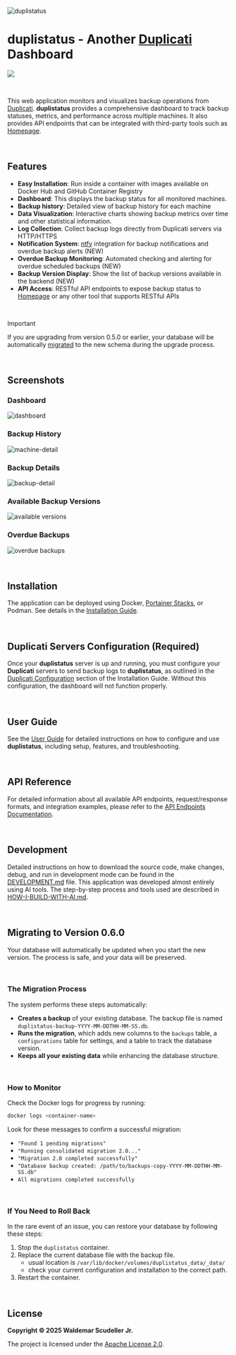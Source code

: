 ![duplistatus](docs/duplistatus_banner.png)

# **duplistatus** - Another [Duplicati](https://github.com/duplicati/duplicati) Dashboard

![](https://img.shields.io/badge/version-0.6.0-blue)

<br>


This web application monitors and visualizes backup operations from [Duplicati](https://github.com/duplicati/duplicati). **duplistatus** provides a comprehensive dashboard to track backup statuses, metrics, and performance across multiple machines. It also provides API endpoints that can be integrated with third-party tools such as [Homepage](https://gethomepage.dev/).

<br>

## Features

- **Easy Installation**: Run inside a container with images available on Docker Hub and GitHub Container Registry
- **Dashboard**: This displays the backup status for all monitored machines.
- **Backup history**: Detailed view of backup history for each machine
- **Data Visualization**: Interactive charts showing backup metrics over time and other statistical information.
- **Log Collection**: Collect backup logs directly from Duplicati servers via HTTP/HTTPS
- **Notification System**: [ntfy](https://github.com/binwiederhier/ntfy) integration for backup notifications and overdue backup alerts (NEW)
- **Overdue Backup Monitoring**: Automated checking and alerting for overdue scheduled backups (NEW)
- **Backup Version Display**: Show the list of backup versions available in the backend (NEW)
- **API Access**: RESTful API endpoints to expose backup status to [Homepage](https://gethomepage.dev/) or any other tool that supports RESTful APIs

<br>


>[!IMPORTANT]
> If you are upgrading from version 0.5.0 or earlier, your database will be automatically 
> [migrated](#migrating-to-version-060) to the new schema during the upgrade process.

<br>

## Screenshots

### Dashboard

![dashboard](docs/screen-dashboard.png)

### Backup History

![machine-detail](docs/screen-machine.png)

### Backup Details

![backup-detail](docs/screen-backup.png)

### Available Backup Versions

![available versions](docs/screen-versions.png)


### Overdue Backups

![overdue backups](docs/screen-overdue-tooltip.png)

<br>


## Installation

The application can be deployed using Docker, [Portainer Stacks](https://docs.portainer.io/user/docker/stacks), or Podman. See details in the [Installation Guide](INSTALL.md).

<br>

## Duplicati Servers Configuration (Required)

Once your **duplistatus** server is up and running, you must configure your **Duplicati** servers to send backup logs to **duplistatus**, as outlined in the [Duplicati Configuration](INSTALL.md#duplicati-configuration-required) section of the Installation Guide. Without this configuration, the dashboard will not function properly.

<br>

## User Guide

See the [User Guide](USER-GUIDE.md) for detailed instructions on how to configure and use **duplistatus**, including setup, features, and troubleshooting.

<br>

## API Reference

For detailed information about all available API endpoints, request/response formats, and integration examples, please refer to the [API Endpoints Documentation](API-ENDPOINTS.md).

<br>

## Development

Detailed instructions on how to download the source code, make changes, debug, and run in development mode can be found in the [DEVELOPMENT.md](DEVELOPMENT.md) file.
This application was developed almost entirely using AI tools. The step-by-step process and tools used are described in [HOW-I-BUILD-WITH-AI.md](docs/HOW-I-BUILD-WITH-AI.md).

<br>


## Migrating to Version 0.6.0

Your database will automatically be updated when you start the new version. The process is safe, and your data will be preserved.

<br>

### The Migration Process

The system performs these steps automatically:

  - **Creates a backup** of your existing database. The backup file is named `duplistatus-backup-YYYY-MM-DDTHH-MM-SS.db`.
  - **Runs the migration**, which adds new columns to the `backups` table, a `configurations` table for settings, and a table to track the database version.
  - **Keeps all your existing data** while enhancing the database structure.

<br>

### How to Monitor

Check the Docker logs for progress by running:

```bash
docker logs <container-name>
```

Look for these messages to confirm a successful migration:

  - `"Found 1 pending migrations"`
  - `"Running consolidated migration 2.0..."`
  - `"Migration 2.0 completed successfully"`
  - `"Database backup created: /path/to/backups-copy-YYYY-MM-DDTHH-MM-SS.db"`
  - `All migrations completed successfully`


<br>

### If You Need to Roll Back

In the rare event of an issue, you can restore your database by following these steps:

1.  Stop the `duplistatus` container.
2.  Replace the current database file with the backup file. 
    - usual location is `/var/lib/docker/volumes/duplistatus_data/_data/`
    - check your current configuration and installation to the correct path.
3.  Restart the container.

<br>

## License

**Copyright © 2025 Waldemar Scudeller Jr.**

The project is licensed under the [Apache License 2.0](LICENSE). 

